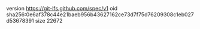 version https://git-lfs.github.com/spec/v1
oid sha256:0e6af378c44e21baeb956b43627162ce73d7f75d76209308c1eb027d53678391
size 22672
